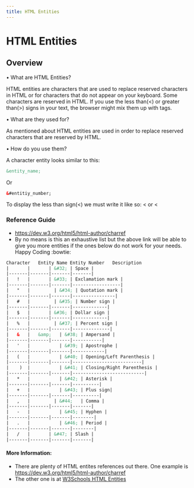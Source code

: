 ```yaml
---
title: HTML Entities
---
```


# HTML Entities

## Overview

•	What are HTML Entities?

HTML entities are characters that are used to replace reserved characters in HTML or for characters that do not appear on your keyboard. Some characters are reserved in HTML. If you use the less than(<) or greater than(>) signs in your text, the browser might mix them up with tags.

•	What are they used for?
  
As mentioned about HTML entities are used in order to replace reserved characters that are reserved by HTML.

• How do you use them?

A character entity looks similar to this:
```html
&entity_name;
```
Or
```html
&#entitiy_number;
```
To display the less than sign(<) we must write it like so: &lt; or &#60;
  
### Reference Guide

* https://dev.w3.org/html5/html-author/charref
* By no means is this an exhaustive list but the above link will be able to give you more entities if the ones below do not work for your needs. Happy Coding :bowtie: 

```html
Character	Entity Name	Entity Number	Description
|       |       | &#32; | Space |
|-------|-------|-------|-------|
|   !   |       | &#33; | Exclamation mark |
|-------|-------|-------|------------------|
|   "   |	      | &#34; | Quotation mark |
|-------|-------|-------|----------------|
|   #   |	      | &#35; | Number sign |
|-------|-------|-------|-------------|
|   $   |       | &#36; | Dollar sign |
|-------|-------|-------|-------------|
|   %   |	      | &#37; | Percent sign |
|-------|-------|-------|--------------|
|   &   |	&amp;	| &#38; | Ampersand |
|-------|-------|-------|-----------|
|   '   |		    | &#39;	| Apostrophe |
|-------|-------|-------|------------|
|   (   |		    | &#40; | Opening/Left Parenthesis |
|-------|-------|-------|--------------------------|
|    )  |		    | &#41; | Closing/Right Parenthesis |
|-------|-------|-------|---------------------------|
|   *   |		    | &#42; | Asterisk |
|-------|-------|-------|----------|
|   +   |		    | &#43; | Plus sign|
|-------|-------|-------|----------|
|   ,   | 		  | &#44;	| Comma |
|-------|-------|-------|-------|
|   -   |		    | &#45;	| Hyphen |
|-------|-------|-------|--------|
|   .   |		    | &#46;	| Period |
|-------|-------|-------|--------|
|   /   | 	    | &#47;	| Slash |
|-------|-------|-------|-------|
```


#### More Information:
* There are plenty of HTML entites references out there. One example is https://dev.w3.org/html5/html-author/charref
* The other one is at <a href="https://www.w3schools.com/html/html_entities.asp" target="_blank" rel="nofollow">W3Schools HTML Entities</a>


